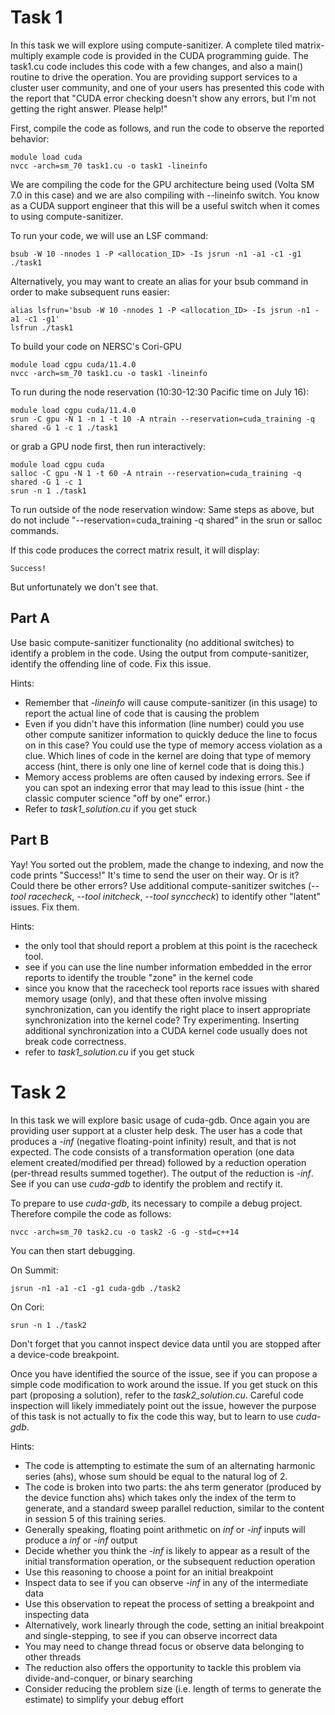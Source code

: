 # **Task 1**

In this task we will explore using compute-sanitizer.  A complete tiled matrix-multiply example code is provided in the CUDA programming guide.  The task1.cu code includes this code with a few changes, and also a main() routine to drive the operation.  You are providing support services to a  cluster user community, and one of your users has presented this code with the report that "CUDA error checking doesn't show any errors, but I'm not getting the right answer.  Please help!"

First, compile the code as follows, and run the code to observe the reported behavior:

```
module load cuda
nvcc -arch=sm_70 task1.cu -o task1 -lineinfo
```

We are compiling the code for the GPU architecture being used (Volta SM 7.0 in this case) and we are also compiling with --lineinfo switch.  You know as a CUDA support engineer that this will be a useful switch when it comes to using compute-sanitizer.

To run your code, we will use an LSF command:

```
bsub -W 10 -nnodes 1 -P <allocation_ID> -Is jsrun -n1 -a1 -c1 -g1 ./task1
```

Alternatively, you may want to create an alias for your bsub command in order to make subsequent runs easier:

```
alias lsfrun='bsub -W 10 -nnodes 1 -P <allocation_ID> -Is jsrun -n1 -a1 -c1 -g1'
lsfrun ./task1
```

To build your code on NERSC's Cori-GPU

```
module load cgpu cuda/11.4.0
nvcc -arch=sm_70 task1.cu -o task1 -lineinfo
```

To run during the node reservation (10:30-12:30 Pacific time on July 16):
```
module load cgpu cuda/11.4.0
srun -C gpu -N 1 -n 1 -t 10 -A ntrain --reservation=cuda_training -q shared -G 1 -c 1 ./task1
```

or grab a GPU node first, then run interactively:
```
module load cgpu cuda 
salloc -C gpu -N 1 -t 60 -A ntrain --reservation=cuda_training -q shared -G 1 -c 1
srun -n 1 ./task1
```

To run outside of the node reservation window:
Same steps as above, but do not include "--reservation=cuda_training -q shared" in the srun or salloc commands.

If this code produces the correct matrix result, it will display:

```
Success!
```

But unfortunately we don't see that.

## Part A 

Use basic compute-sanitizer functionality (no additional switches) to identify a problem in the code.  Using the output from compute-sanitizer, identify the offending line of code. Fix this issue.

Hints:
  - Remember that *-lineinfo* will cause compute-sanitizer (in this usage) to report the actual line of code that is causing the problem
  - Even if you didn't have this information (line number) could you use other compute sanitizer information to quickly deduce the line to focus on in this case?  You could use the type of memory access violation as a clue.  Which lines of code in the kernel are doing that type of memory access (hint, there is only one line of kernel code that is doing this.)
  - Memory access problems are often caused by indexing errors.  See if you can spot an indexing error that may lead to this issue (hint - the classic computer science "off by one" error.)
  - Refer to *task1_solution.cu* if you get stuck

## Part B

Yay! You sorted out the problem, made the change to indexing, and now the code prints "Success!"  It's time to send the user on their way. Or is it? Could there be other errors?  Use additional compute-sanitizer switches (*--tool racecheck*, *--tool initcheck*, *--tool synccheck*) to identify other "latent" issues. Fix them.

Hints:
  - the only tool that should report a problem at this point is the racecheck tool.
  - see if you can use the line number information embedded in the error reports to identify the trouble "zone" in the kernel code
  - since you know that the racecheck tool reports race issues with shared memory usage (only), and that these often involve missing synchronization, can you identify the right place to insert appropriate synchronization into the kernel code?  Try experimenting. Inserting additional synchronization into a CUDA kernel code usually does not break code correctness.
  - refer to *task1_solution.cu* if you get stuck

# **Task 2**

In this task we will explore basic usage of cuda-gdb. Once again you are providing user support at a cluster help desk. The user has a code that produces a *-inf* (negative floating-point infinity) result, and that is not expected. The code consists of a transformation operation (one data element created/modified per thread) followed by a reduction operation (per-thread results summed together). The output of the reduction is *-inf*. See if you can use *cuda-gdb* to identify the problem and rectify it.

To prepare to use *cuda-gdb*, its necessary to compile a debug project. Therefore compile the code as follows:

```
nvcc -arch=sm_70 task2.cu -o task2 -G -g -std=c++14
```

You can then start debugging.

On Summit:

```
jsrun -n1 -a1 -c1 -g1 cuda-gdb ./task2
```

On Cori:

```
srun -n 1 ./task2
```

Don't forget that you cannot inspect device data until you are stopped after a device-code breakpoint.

Once you have identified the source of the issue, see if you can propose a simple code modification to work around the issue. If you get stuck on this part (proposing a solution), refer to the *task2_solution.cu*. Careful code inspection will likely immediately point out the issue, however the purpose of this task is not actually to fix the code this way, but to learn to use *cuda-gdb*.

Hints:
 - The code is attempting to estimate the sum of an alternating harmonic series (ahs), whose sum should be equal to the natural log of 2.
 - The code is broken into two parts: the ahs term generator (produced by the device function ahs) which takes only the index of the term to generate, and a standard sweep parallel reduction, similar to the content in session 5 of this training series.
 - Generally speaking, floating point arithmetic on *inf* or *-inf* inputs will produce a *inf* or *-inf* output
 - Decide whether you think the *-inf* is likely to appear as a result of the initial transformation operation, or the subsequent reduction operation
 - Use this reasoning to choose a point for an initial breakpoint
 - Inspect data to see if you can observe *-inf* in any of the intermediate data
 - Use this observation to repeat the process of setting a breakpoint and inspecting data
 - Alternatively, work linearly through the code, setting an initial breakpoint and single-stepping, to see if you can observe incorrect data
 - You may need to change thread focus or observe data belonging to other threads
 - The reduction also offers the opportunity to tackle this problem via divide-and-conquer, or binary searching
 - Consider reducing the problem size (i.e. length of terms to generate the estimate) to simplify your debug effort
